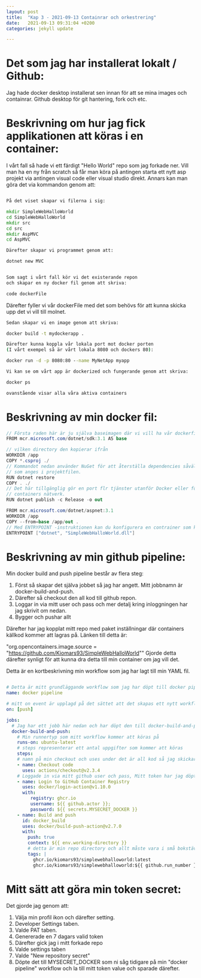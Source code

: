 ```yaml
---
layout: post
title:  "Kap 3 - 2021-09-13 Containrar och orkestrering"
date:   2021-09-13 09:31:04 +0200
categories: jekyll update

---
```



# Det som jag har installerat lokalt / Github:

Jag hade docker desktop installerat sen innan för att se mina images och containrar. Github desktop
för git hantering, fork och etc.

# Beskrivning om hur jag fick applikationen att köras i en container:

I vårt fall så hade vi ett färdigt "Hello World" repo som jag forkade ner. Vill man ha en ny från scratch så får man köra på antingen starta ett nytt asp projekt via
antingen visual code eller visual studio direkt. Annars kan man göra det via kommandon genom att:

``` cmd

På det viset skapar vi filerna i sig:

mkdir SimpleWebHalloWorld
cd SimpleWebHalloWorld
mkdir src
cd src
mkdir AspMVC
cd AspMVC

Därefter skapar vi programmet genom att:

dotnet new MVC

```

``` cmd

Som sagt i vårt fall kör vi det existerande repon 
och skapar en ny docker fil genom att skriva:

code dockerFile 

```
Därefter fyller vi vår dockerFile med det som behövs för att kunna skicka upp det vi vill till molnet.

``` cmd
Sedan skapar vi en image genom att skriva:

docker build -t mydockerapp .

Därefter kunna koppla vår lokala port mot docker porten 
(I vårt exempel så är vårt lokala 8080 och dockers 80):

docker run -d -p 8080:80 --name MyNetApp myapp

Vi kan se om vårt app är dockerized och fungerande genom att skriva:

docker ps

ovanstående visar alla våra aktiva containers
```

# Beskrivning av min docker fil:

``` csharp
// Första raden här är ju själva baseimagen där vi vill ha vår dockerfil
FROM mcr.microsoft.com/dotnet/sdk:3.1 AS base

// vilken directory den kopierar ifrån
WORKDIR /app
COPY *.csproj ./
// Kommandot nedan använder NuGet för att återställa dependencies såväl som projektspecifika verktyg
// som anges i projektfilen.
RUN dotnet restore
COPY . ./
// Det här tillgänglig gör en port flr tjänster utanför Docker eller för Docker containrar som inte är ansluta till
// containers nätverk.
RUN dotnet publish -c Release -o out

FROM mcr.microsoft.com/dotnet/aspnet:3.1
WORKDIR /app
COPY --from=base /app/out .
// Med ENTRYPOINT -instruktionen kan du konfigurera en contrainer som körs som en körbar.
ENTRYPOINT ["dotnet", "SimpleWebHalloWorld.dll"]

```
# Beskrivning av min github pipeline:
Min docker build and push pipeline består av flera steg:

1. Först så skapar det själva jobbet så jag har angett. Mitt jobbnamn är docker-build-and-push.
2. Därefter så checkout den all kod till github repon.
3. Loggar in via mitt user och pass och mer detalj kring inloggningen har jag skrivit om nedan.
4. Bygger och pushar allt

Därefter har jag kopplat mitt repo med paket inställningar där containers källkod kommer att lagras på.
Länken till detta är:

"org.opencontainers.image.source = &quot;https://github.com/Kiomars93/SimpleWebHalloWorld&quot;"
Gjorde detta därefter synligt för att kunna dra detta till min container om jag vill det.

Detta är en kortbeskrivning min workflow som jag har lagt till min YAML fil.
``` yaml

# Detta är mitt grundläggande workflow som jag har döpt till docker pipeline
name: docker pipeline

# mitt on event är upplagd på det sättet att det skapas ett nytt workflow asap jag ändrar något och gör en ny commit
on: [push]

jobs:
  # Jag har ett jobb här nedan och har döpt den till docker-build-and-push
  docker-build-and-push:
    # Min runnertyp som mitt workflow kommer att köras på
    runs-on: ubuntu-latest
    # steps representerar ett antal uppgifter som kommer att köras
    steps:
    # namn på min checkout och uses under det är all kod så jag skickar över till min github-workspace
    - name: Checkout code
      uses: actions/checkout@v2.3.4
    # Loggade in via mitt github user och pass, Mitt token har jag döpt till "MYSECRET_DOCKER".
    - name: Login to GitHub Container Registry
      uses: docker/login-action@v1.10.0
      with:
         registry: ghcr.io
         username: ${{ github.actor }};
         password: ${{ secrets.MYSECRET_DOCKER }}
    - name: Build and push
      id: docker_build
      uses: docker/build-push-action@v2.7.0
      with:
        push: true
        context: ${{ env.working-directory }}
        # detta är min repo directory och allt måste vara i små bokstäver
        tags: |
          ghcr.io/kiomars93/simplewebhalloworld:latest
          ghcr.io/kiomars93/simplewebhalloworld:${{ github.run_number }}
```


# Mitt sätt att göra min token secret:

Det gjorde jag genom att:
1. Välja min profil ikon och därefter setting.
2. Developer Settings taben.
3. Valde PAT taben.
4. Genererade en 7 dagars valid token
5. Därefter gick jag i mitt forkade repo
6. Valde settings taben
7. Valde "New repository secret"
8. Döpte det till MYSECRET_DOCKER som ni såg tidigare på min "docker pipeline" 
workflow och la till mitt token value och sparade därefter.

